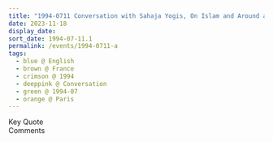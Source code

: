 ```yaml
---
title: "1994-0711 Conversation with Sahaja Yogis, On Islam and Around a Letter from Ayatollah Dr. Mehdi Rouhani, Paris, France"
date: 2023-11-18
display_date: 
sort_date: 1994-07-11.1
permalink: /events/1994-0711-a
tags:
  - blue @ English
  - brown @ France
  - crimson @ 1994
  - deeppink @ Conversation
  - green @ 1994-07
  - orange @ Paris
---
```


<wave-list>
  <list-title color="green" width="75">Key Quote</list-title>
  <list-item color="BlanchedAlmond"  width="200"></list-item>
  <list-item color="Lavender"></list-item>
  <list-item color="BlanchedAlmond"></list-item>
</wave-list>

<br>

<wave-list>
  <list-title color="green" width="75">Comments</list-title>
  <list-item color="BlanchedAlmond"  width="200"></list-item>
  <list-item color="Lavender"></list-item>
  <list-item color="BlanchedAlmond"></list-item>
</wave-list>